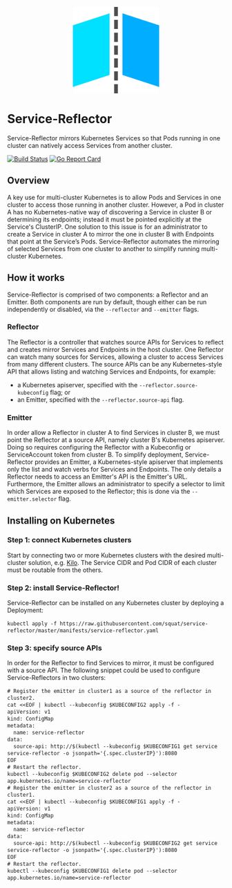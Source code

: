 <p align="center"><img src="./service-reflector.svg" width="200"></p>

# Service-Reflector

Service-Reflector mirrors Kubernetes Services so that Pods running in one cluster can natively access Services from another cluster.

[![Build Status](https://travis-ci.org/squat/service-reflector.svg?branch=master)](https://travis-ci.org/squat/service-reflector)
[![Go Report Card](https://goreportcard.com/badge/github.com/squat/service-reflector)](https://goreportcard.com/report/github.com/squat/service-reflector)

## Overview

A key use for multi-cluster Kubernetes is to allow Pods and Services in one cluster to access those running in another cluster.
However, a Pod in cluster A has no Kubernetes-native way of discovering a Service in cluster B or determining its endpoints; instead it must be pointed explicitly at the Service's ClusterIP.
One solution to this issue is for an administrator to create a Service in cluster A to mirror the one in cluster B with Endpoints that point at the Service’s Pods.
Service-Reflector automates the mirroring of selected Services from one cluster to another to simplify running multi-cluster Kubernetes.

## How it works

Service-Reflector is comprised of two components: a Reflector and an Emitter.
Both components are run by default, though either can be run independently or disabled, via the `--reflector` and `--emitter` flags.

### Reflector

The Reflector is a controller that watches source APIs for Services to reflect and creates mirror Services and Endpoints in the host cluster.
One Reflector can watch many sources for Services, allowing a cluster to access Services from many different clusters.
The source APIs can be any Kubernetes-style API that allows listing and watching Services and Endpoints, for example:
* a Kubernetes apiserver, specified with the `--reflector.source-kubeconfig` flag; or
* an Emitter, specified with the `--reflector.source-api` flag.

### Emitter

In order allow a Reflector in cluster A to find Services in cluster B, we must point the Reflector at a source API, namely cluster B's Kubernetes apiserver.
Doing so requires configuring the Reflector with a Kubeconfig or ServiceAccount token from cluster B.
To simplify deployment, Service-Reflector provides an Emitter, a Kubernetes-style apiserver that implements only the list and watch verbs for Services and Endpoints.
The only details a Reflector needs to access an Emitter's API is the Emitter's URL.
Furthermore, the Emitter allows an administrator to specify a selector to limit which Services are exposed to the Reflector; this is done via the `--emitter.selector` flag.

## Installing on Kubernetes

### Step 1: connect Kubernetes clusters

Start by connecting two or more Kubernetes clusters with the desired multi-cluster solution, e.g. [Kilo](https://github.com/squat/kilo).
The Service CIDR and Pod CIDR of each cluster must be routable from the others.

### Step 2: install Service-Reflector!

Service-Reflector can be installed on any Kubernetes cluster by deploying a Deployment:

```shell
kubectl apply -f https://raw.githubusercontent.com/squat/service-reflector/master/manifests/service-reflector.yaml
```

### Step 3: specify source APIs

In order for the Reflector to find Services to mirror, it must be configured with a source API.
The following snippet could be used to configure Service-Reflectors in two clusters:

```shell
# Register the emitter in cluster1 as a source of the reflector in cluster2.
cat <<EOF | kubectl --kubeconfig $KUBECONFIG2 apply -f -
apiVersion: v1
kind: ConfigMap
metadata:
  name: service-reflector
data:
  source-api: http://$(kubectl --kubeconfig $KUBECONFIG1 get service service-reflector -o jsonpath='{.spec.clusterIP}'):8080
EOF
# Restart the reflector.
kubectl --kubeconfig $KUBECONFIG2 delete pod --selector app.kubernetes.io/name=service-reflector
# Register the emitter in cluster2 as a source of the reflector in cluster1.
cat <<EOF | kubectl --kubeconfig $KUBECONFIG1 apply -f -
apiVersion: v1
kind: ConfigMap
metadata:
  name: service-reflector
data:
  source-api: http://$(kubectl --kubeconfig $KUBECONFIG2 get service service-reflector -o jsonpath='{.spec.clusterIP}'):8080
EOF
# Restart the reflector.
kubectl --kubeconfig $KUBECONFIG1 delete pod --selector app.kubernetes.io/name=service-reflector
```

